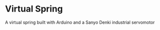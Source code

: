Virtual Spring
==============

A virtual spring built with Arduino and a Sanyo Denki industrial servomotor
